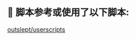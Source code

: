 <!---->
<!--AUTHORS-->
## 💖 脚本参考或使用了以下脚本:

<!--AUTHORS-END-->
<!--OTHERS-->
[outslept/userscripts](https://github.com/outslept/userscripts/blob/master/dont-wanna-see-copilot/userscript.js)
<!--OTHERS-END-->
